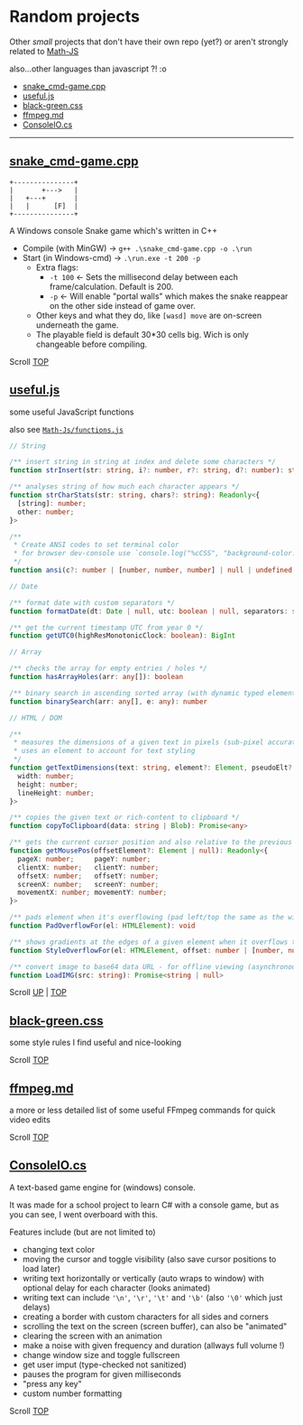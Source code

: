 # Random projects

Other _small_ projects that don't have their own repo (yet?)
or aren't strongly related to [Math-JS](https://github.com/MAZ01001/Math-Js "My Math-js repo")

also...other languages than javascript ?! :o

- [snake_cmd-game.cpp](#snake_cmd-gamecpp)
- [useful.js](#usefuljs)
- [black-green.css](#black-greencss)
- [ffmpeg.md](#ffmpegmd)
- [ConsoleIO.cs](#consoleiocs)

----

## [snake_cmd-game.cpp](./snake_cmd-game.cpp)

```text
+---------------+
|       +--->   |
|   +---+       |
|   |      [F]  |
+---------------+
```

A Windows console Snake game which's written in C++

- Compile (with MinGW) → `g++ .\snake_cmd-game.cpp -o .\run`
- Start (in Windows-cmd) → `.\run.exe -t 200 -p`
  - Extra flags:
    - `-t 100` ← Sets the millisecond delay between each frame/calculation. Default is 200.
    - `-p` ← Will enable "portal walls" which makes the snake reappear on the other side instead of game over.
  - Other keys and what they do, like `[wasd] move` are on-screen underneath the game.
  - The playable field is default 30*30 cells big. Wich is only changeable before compiling.

Scroll [TOP](#random-projects)

## [useful.js](./useful.js)

some useful JavaScript functions

also see [`Math-Js/functions.js`](https://github.com/MAZ01001/Math-Js#functionsjs)

```typescript
// String

/** insert string in string at index and delete some characters */
function strInsert(str: string, i?: number, r?: string, d?: number): string

/** analyses string of how much each character appears */
function strCharStats(str: string, chars?: string): Readonly<{
  [string]: number;
  other: number;
}>

/**
 * Create ANSI codes to set terminal color
 * for browser dev-console use `console.log("%cCSS", "background-color: #000; color: #F90");` instead
 */
function ansi(c?: number | [number, number, number] | null | undefined, bg?: number | undefined): string

// Date

/** format date with custom separators */
function formatDate(dt: Date | null, utc: boolean | null, separators: string | string[] | null): string

/** get the current timestamp UTC from year 0 */
function getUTC0(highResMonotonicClock: boolean): BigInt

// Array

/** checks the array for empty entries / holes */
function hasArrayHoles(arr: any[]): boolean

/** binary search in ascending sorted array (with dynamic typed elements) for index (or next smaller index) */
function binarySearch(arr: any[], e: any): number

// HTML / DOM

/**
 * measures the dimensions of a given text in pixels (sub-pixel accurate)
 * uses an element to account for text styling
 */
function getTextDimensions(text: string, element?: Element, pseudoElt?: string): Readonly<{
  width: number;
  height: number;
  lineHeight: number;
}>

/** copies the given text or rich-content to clipboard */
function copyToClipboard(data: string | Blob): Promise<any>

/** gets the current cursor position and also relative to the previous position, screen space, the browser window, the HTML page, and a given (HTML) element */
function getMousePos(offsetElement?: Element | null): Readonly<{
  pageX: number;     pageY: number;
  clientX: number;   clientY: number;
  offsetX: number;   offsetY: number;
  screenX: number;   screenY: number;
  movementX: number; movementY: number;
}>

/** pads element when it's overflowing (pad left/top the same as the width/height of `-webkit-scrollbar` if element is overflowing (per axis)) */
function PadOverflowFor(el: HTMLElement): void

/** shows gradients at the edges of a given element when it overflows to visualize that it's scrollable */
function StyleOverflowFor(el: HTMLElement, offset: number | [number, number], size: string | [string, string], color: string, alphaMax: number, background?: string | undefined): () => void

/** convert image to base64 data URL - for offline viewing (asynchronous) */
function LoadIMG(src: string): Promise<string | null>
```

Scroll [UP](#usefuljs) | [TOP](#random-projects)

## [black-green.css](./black-green.css)

some style rules I find useful and nice-looking

Scroll [TOP](#random-projects)

## [ffmpeg.md](./ffmpeg.md)

a more or less detailed list of some useful FFmpeg commands for quick video edits

Scroll [TOP](#random-projects)

## [ConsoleIO.cs](./ConsoleIO.cs)

A text-based game engine for (windows) console.

It was made for a school project to learn C# with a console game, but as you can see, I went overboard with this.

Features include (but are not limited to)

- changing text color
- moving the cursor and toggle visibility (also save cursor positions to load later)
- writing text horizontally or vertically (auto wraps to window) with optional delay for each character (looks animated)
- writing text can include `'\n'`, `'\r'`, `'\t'` and `'\b'` (also `'\0'` which just delays)
- creating a border with custom characters for all sides and corners
- scrolling the text on the screen (screen buffer), can also be "animated"
- clearing the screen with an animation
- make a noise with given frequency and duration (allways full volume !)
- change window size and toggle fullscreen
- get user imput (type-checked not sanitized)
- pauses the program for given milliseconds
- "press any key"
- custom number formatting

Scroll [TOP](#random-projects)
